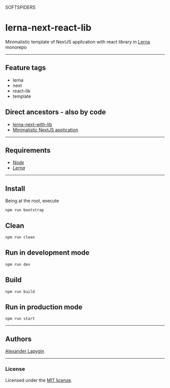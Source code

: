 SOFTSPIDERS

# lerna-next-react-lib

Minimalistic template of NextJS application with react library in [Lerna](https://lerna.js.org/) monorepo

---

## Feature tags

- lerna
- next
- react-lib
- template

## Direct ancestors - also by code

- [lerna-next-with-lib](https://github.com/softspiders/lerna-next-with-lib)
- [Minimalistic NextJS application](https://github.com/softspiders/next.js)

---

## Requirements

- [*Node*](https://nodejs.org/en/download/package-manager/)
- [*Lerna*](https://lerna.js.org/)

---

## Install

Being at the root, execute

```
npm run bootstrap
```

## Clean

```
npm run clean
```

## Run in development mode

```
npm run dev
```

## Build

```
npm run build
```

## Run in production mode

```
npm run start
```


---

## Authors

[Alexander Lapygin](https://github.com/AlexanderLapygin)

---

### License

Licensed under the [MIT license](./LICENSE). 
